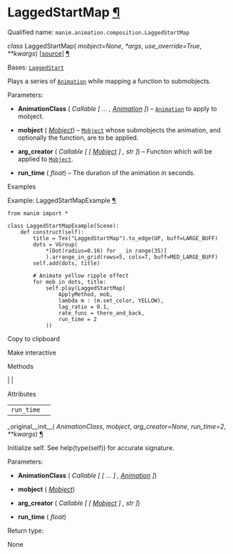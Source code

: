 # LaggedStartMap [¶](https://docs.manim.community/en/stable/reference/manim.animation.composition.LaggedStartMap.html\#laggedstartmap "Link to this heading")

Qualified name: `manim.animation.composition.LaggedStartMap`

_class_ LaggedStartMap( _mobject=None_, _\*args_, _use\_override=True_, _\*\*kwargs_) [\[source\]](https://docs.manim.community/en/stable/_modules/manim/animation/composition.html#LaggedStartMap) [¶](https://docs.manim.community/en/stable/reference/manim.animation.composition.LaggedStartMap.html#manim.animation.composition.LaggedStartMap "Link to this definition")

Bases: [`LaggedStart`](https://docs.manim.community/en/stable/reference/manim.animation.composition.LaggedStart.html#manim.animation.composition.LaggedStart "manim.animation.composition.LaggedStart")

Plays a series of [`Animation`](https://docs.manim.community/en/stable/reference/manim.animation.animation.Animation.html#manim.animation.animation.Animation "manim.animation.animation.Animation") while mapping a function to submobjects.

Parameters:

- **AnimationClass** ( _Callable_ _\[_ _..._ _,_ [_Animation_](https://docs.manim.community/en/stable/reference/manim.animation.animation.Animation.html#manim.animation.animation.Animation "manim.animation.animation.Animation") _\]_) – [`Animation`](https://docs.manim.community/en/stable/reference/manim.animation.animation.Animation.html#manim.animation.animation.Animation "manim.animation.animation.Animation") to apply to mobject.

- **mobject** ( [_Mobject_](https://docs.manim.community/en/stable/reference/manim.mobject.mobject.Mobject.html#manim.mobject.mobject.Mobject "manim.mobject.mobject.Mobject")) – [`Mobject`](https://docs.manim.community/en/stable/reference/manim.mobject.mobject.Mobject.html#manim.mobject.mobject.Mobject "manim.mobject.mobject.Mobject") whose submobjects the animation, and optionally the function,
are to be applied.

- **arg\_creator** ( _Callable_ _\[_ _\[_ [_Mobject_](https://docs.manim.community/en/stable/reference/manim.mobject.mobject.Mobject.html#manim.mobject.mobject.Mobject "manim.mobject.mobject.Mobject") _\]_ _,_ _str_ _\]_) – Function which will be applied to [`Mobject`](https://docs.manim.community/en/stable/reference/manim.mobject.mobject.Mobject.html#manim.mobject.mobject.Mobject "manim.mobject.mobject.Mobject").

- **run\_time** ( _float_) – The duration of the animation in seconds.


Examples

Example: LaggedStartMapExample [¶](https://docs.manim.community/en/stable/reference/manim.animation.composition.LaggedStartMap.html#laggedstartmapexample)

```
from manim import *

class LaggedStartMapExample(Scene):
    def construct(self):
        title = Tex("LaggedStartMap").to_edge(UP, buff=LARGE_BUFF)
        dots = VGroup(
            *[Dot(radius=0.16) for _ in range(35)]
            ).arrange_in_grid(rows=5, cols=7, buff=MED_LARGE_BUFF)
        self.add(dots, title)

        # Animate yellow ripple effect
        for mob in dots, title:
            self.play(LaggedStartMap(
                ApplyMethod, mob,
                lambda m : (m.set_color, YELLOW),
                lag_ratio = 0.1,
                rate_func = there_and_back,
                run_time = 2
            ))

```

Copy to clipboard

Make interactive

Methods

|
|

Attributes

|     |     |
| --- | --- |
| `run_time` |  |

\_original\_\_init\_\_( _AnimationClass_, _mobject_, _arg\_creator=None_, _run\_time=2_, _\*\*kwargs_) [¶](https://docs.manim.community/en/stable/reference/manim.animation.composition.LaggedStartMap.html#manim.animation.composition.LaggedStartMap._original__init__ "Link to this definition")

Initialize self. See help(type(self)) for accurate signature.

Parameters:

- **AnimationClass** ( _Callable_ _\[_ _\[_ _..._ _\]_ _,_ [_Animation_](https://docs.manim.community/en/stable/reference/manim.animation.animation.Animation.html#manim.animation.animation.Animation "manim.animation.animation.Animation") _\]_)

- **mobject** ( [_Mobject_](https://docs.manim.community/en/stable/reference/manim.mobject.mobject.Mobject.html#manim.mobject.mobject.Mobject "manim.mobject.mobject.Mobject"))

- **arg\_creator** ( _Callable_ _\[_ _\[_ [_Mobject_](https://docs.manim.community/en/stable/reference/manim.mobject.mobject.Mobject.html#manim.mobject.mobject.Mobject "manim.mobject.mobject.Mobject") _\]_ _,_ _str_ _\]_)

- **run\_time** ( _float_)


Return type:

None